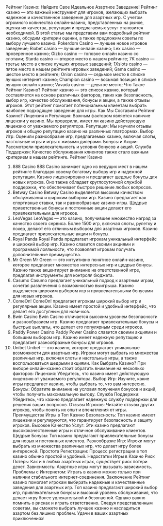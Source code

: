 Рейтинг Казино: Найдите Свое Идеальное Азартное Заведение!
Рейтинг казино — это важный инструмент для игроков, желающих выбрать надежное и качественное заведение для азартных игр. С учетом огромного количества онлайн-казино, представленных на рынке, оценка их качества, репутации и предлагаемых услуг становится необходимой. В этой статье мы представим вам подробный рейтинг казино, обсудим критерии оценки, а также предложим советы по выбору лучшего казино.
Pokerdom Casino — лучшее новое игровое заведение;
Riobet casino — лучшие онлайн казино;
Lex casino —  проверенное казино;
Gizbo casino — топовое онлайн казино со слотами;
Starda casino — второе место в нашем рейтинге;
7K casino — третье место в списке лучших игровых заведений;
1Xslots casino — пятое место в нашем рейтинге игровых заведений;
Gama casino — шестое место в рейтинге;
Onion casino — седьмое место в списке лучших интернет казино;
Champion casino — восьмая позиция в списке лучших онлайн казино;
Vavada casino — девятое место;
Что Такое Рейтинг Казино?
Рейтинг казино — это список казино, который составляется на основе различных факторов, таких как безопасность, выбор игр, качество обслуживания, бонусы и акции, а также отзывы игроков. Этот рейтинг помогает потенциальным клиентам выбрать наиболее подходящее заведение для игры.
Как Мы Составили Рейтинг Казино?
Лицензия и Регуляция: Важным фактором является наличие лицензии у казино. Мы проверили, имеет ли казино действующую лицензию от уважаемого регулятора.
Репутация: Мы изучили отзывы игроков и общую репутацию казино на различных платформах.
Выбор Игр: Оценили разнообразие игр, предлагаемых казино, включая слоты, настольные игры и игры с живыми дилерами.
Бонусы и Акции: Рассмотрели привлекательность и условия бонусов и акций.
Служба Поддержки: Качество обслуживания клиентов также стало важным критерием в нашем рейтинге.
Рейтинг Казино
1. 888 Casino
888 Casino занимает одно из ведущих мест в нашем рейтинге благодаря своему богатому выбору игр и надежной репутации. Казино лицензировано и предлагает щедрые бонусы для новых игроков. Оно также обладает круглосуточной службой поддержки, что обеспечивает быстрое решение любых вопросов.
2. Betway Casino
Betway Casino выделяется высоким качеством обслуживания и широким выбором игр. Казино предлагает как спортивные ставки, так и разнообразные казино-игры. Щедрые приветственные бонусы и постоянные акции делают его привлекательным для игроков.
3. LeoVegas
LeoVegas — это казино, получившее множество наград за качество своего сервиса. Более 1500 игр, включая слоты, рулетку и покер, делают его отличным выбором для азартных игроков. Казино предлагает привлекательные акции и бонусы.
4. Royal Panda
Royal Panda предлагает игрокам уникальный интерфейс и широкий выбор игр. Казино славится своими акциями и программой лояльности, что позволяет игрокам получать дополнительные преимущества.
5. Mr Green
Mr Green — это интуитивно понятное онлайн-казино, которое предлагает множество интересных игр и щедрые бонусы. Казино также акцентирует внимание на ответственной игре, предлагая инструменты для контроля бюджета.
6. Casumo
Casumo предлагает уникальный подход к азартным играм, сочетая развлечения с возможностью выигрыша. Казино выделяется широким выбором игр и привлекательными бонусами для новых игроков.
7. ComeOn!
ComeOn! предлагает игрокам широкий выбор игр и регулярные акции. Казино имеет простой и удобный интерфейс, что делает его доступным для новичков.
8. Bwin Casino
Bwin Casino отличается высоким уровнем безопасности и разнообразием игр. Казино предлагает привлекательные бонусы и быстрые выплаты, что делает его популярным среди игроков.
9. Paddy Power Casino
Paddy Power Casino славится своими акциями и большим выбором игр. Казино имеет надежную репутацию и предлагает разнообразные бонусы для игроков.
10. Unibet
Unibet — это казино, которое предлагает уникальные возможности для азартных игр. Игроки могут выбрать из множества различных игр, включая слоты и настольные игры, а также воспользоваться щедрыми акциями.
Как Выбрать Казино?
При выборе онлайн-казино стоит обратить внимание на несколько факторов:
Лицензия: Убедитесь, что казино имеет действующую лицензию от уважаемого регулятора.
Выбор Игр: Изучите, какие игры предлагает казино, чтобы выбрать то, что вам интересно.
Бонусы: Обратите внимание на условия получения бонусов и акций, чтобы получить максимальную выгоду.
Служба Поддержки: Убедитесь, что казино предлагает надежную службу поддержки для решения ваших вопросов.
Отзывы Игроков: Читайте отзывы других игроков, чтобы понять их опыт и впечатления от игры.
Преимущества Игры в Топ Казино
Безопасность: Топ казино имеют лицензии и регулируются, что гарантирует безопасность и защиту игроков.
Высокое Качество Услуг: Эти казино предлагают высококачественные игры и отличное обслуживание клиентов.
Щедрые Бонусы: Топ казино предлагают привлекательные бонусы для новых и постоянных клиентов.
Разнообразие Игр: Игроки могут выбрать из множества различных игр, что делает игру более интересной.
Простота Регистрации: Процесс регистрации в топ казино обычно простой и удобный.
Недостатки Игры в Казино
Риск Потерь: Как и в любых азартных играх, существует риск потери денег.
Зависимость: Азартные игры могут вызывать зависимость.
Проблемы с Интернетом: Играть в казино можно только при наличии стабильного интернет-соединения.
Заключение
Рейтинг казино помогает игрокам выбирать надежные и качественные заведения для азартных игр. Топ казино предлагают широкий выбор игр, привлекательные бонусы и высокий уровень обслуживания, что делает игру более увлекательной и безопасной. Однако важно помнить о рисках и играть ответственно. Следуя представленным советам, вы сможете выбрать лучшее казино и насладиться азартом без лишних проблем. Удачи в ваших азартных приключениях!
